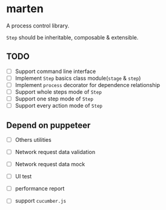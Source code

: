 # marten

A process control library.

`Step` should be inheritable, composable & extensible.

## TODO
- [ ] Support command line interface
- [ ] Implement `Step` basics class module(`stage` & `step`)
- [ ] Implement `process` decorator for dependence relationship
- [ ] Support whole steps mode of `Step`
- [ ] Support one step mode of `Step`
- [ ] Support every action mode of `Step`

## Depend on puppeteer
- [ ] Others utilities
- [ ] Network request data validation
- [ ] Network request data mock
- [ ] UI test
- [ ] performance report
- [ ] support `cucumber.js`

